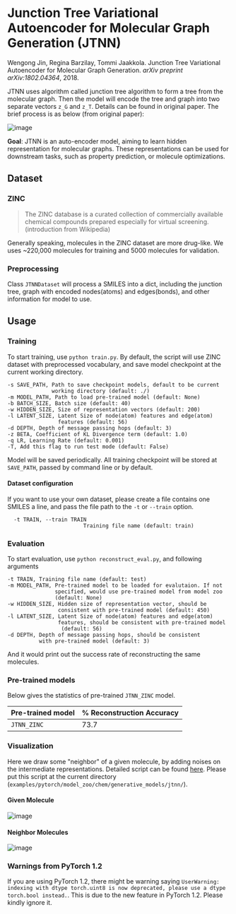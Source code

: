 # Junction Tree Variational Autoencoder for Molecular Graph Generation (JTNN)

Wengong Jin, Regina Barzilay, Tommi Jaakkola. 
Junction Tree Variational Autoencoder for Molecular Graph Generation. 
*arXiv preprint arXiv:1802.04364*, 2018.

JTNN uses algorithm called junction tree algorithm to form a tree from the molecular graph. 
Then the model will encode the tree and graph into two separate vectors `z_G` and `z_T`. Details can
be found in original paper. The brief process is as below (from original paper): 

![image](https://user-images.githubusercontent.com/8686776/63677300-3fb6d980-c81f-11e9-8a65-57c8b03aaf52.png)

**Goal**: JTNN is an auto-encoder model, aiming to learn hidden representation for molecular graphs. 
These representations can be used for downstream tasks, such as property prediction, or molecule optimizations.

## Dataset

### ZINC

> The ZINC database is a curated collection of commercially available chemical compounds 
prepared especially for virtual screening. (introduction from Wikipedia)

Generally speaking, molecules in the ZINC dataset are more drug-like. We uses ~220,000 
molecules for training and 5000 molecules for validation. 

### Preprocessing

Class `JTNNDataset` will process a SMILES into a dict, including the junction tree, graph with 
encoded nodes(atoms) and edges(bonds), and other information for model to use.

## Usage

### Training

To start training, use `python train.py`. By default, the script will use ZINC dataset
 with preprocessed vocabulary, and save model checkpoint at the current working directory. 
```
-s SAVE_PATH, Path to save checkpoint models, default to be current
              working directory (default: ./)
-m MODEL_PATH, Path to load pre-trained model (default: None)
-b BATCH_SIZE, Batch size (default: 40)
-w HIDDEN_SIZE, Size of representation vectors (default: 200)
-l LATENT_SIZE, Latent Size of node(atom) features and edge(atom)
                features (default: 56)
-d DEPTH, Depth of message passing hops (default: 3)
-z BETA, Coefficient of KL Divergence term (default: 1.0)
-q LR, Learning Rate (default: 0.001)
-T, Add this flag to run test mode (default: False)
```

Model will be saved periodically. 
All training checkpoint will be stored at `SAVE_PATH`, passed by command line or by default.

#### Dataset configuration

If you want to use your own dataset, please create a file contains one SMILES a line, 
 and pass the file path to the `-t` or `--train` option.
```
  -t TRAIN, --train TRAIN
                        Training file name (default: train)
```

### Evaluation

To start evaluation, use `python reconstruct_eval.py`, and following arguments
```
-t TRAIN, Training file name (default: test)
-m MODEL_PATH, Pre-trained model to be loaded for evalutaion. If not
               specified, would use pre-trained model from model zoo
               (default: None)
-w HIDDEN_SIZE, Hidden size of representation vector, should be
                consistent with pre-trained model (default: 450)
-l LATENT_SIZE, Latent Size of node(atom) features and edge(atom)
                features, should be consistent with pre-trained model
                 (default: 56)
-d DEPTH, Depth of message passing hops, should be consistent
          with pre-trained model (default: 3)
```

And it would print out the success rate of reconstructing the same molecules.

### Pre-trained models

Below gives the statistics of pre-trained `JTNN_ZINC` model. 

| Pre-trained model  | % Reconstruction Accuracy
| ------------------ | -------
| `JTNN_ZINC`        |  73.7             

### Visualization

Here we draw some "neighbor" of a given molecule, by adding noises on the intermediate representations. Detailed script can be found [here](https://s3.us-east-2.amazonaws.com/dgl.ai/model_zoo/drug_discovery/jtnn/viz_neighbor_mol.ipynb). Please put this script at the current directory (`examples/pytorch/model_zoo/chem/generative_models/jtnn/`).

#### Given Molecule
![image](https://user-images.githubusercontent.com/8686776/63773593-0d37da00-c90e-11e9-8933-0abca4b430db.png)
#### Neighbor Molecules
![image](https://user-images.githubusercontent.com/8686776/63773602-1163f780-c90e-11e9-8341-5122dc0d0c82.png)

### Warnings from PyTorch 1.2
If you are using PyTorch 1.2, there might be warning saying 
`UserWarning: indexing with dtype torch.uint8 is now deprecated, please use a dtype torch.bool instead.`. This is due to the new feature in PyTorch 1.2. Please kindly ignore it.